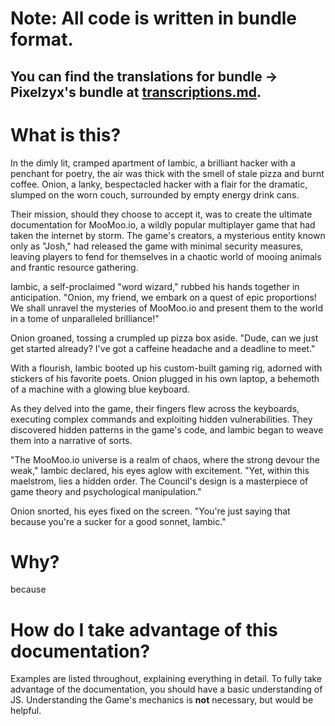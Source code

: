 # **Note: All code is written in bundle format.**
## You can find the translations for bundle -> Pixelzyx's bundle at [transcriptions.md](https://raw.githubusercontent.com/qz23wxe4crvtbnpmkl/MooMoo/main/transcriptions.md).

# What is this?
In the dimly lit, cramped apartment of Iambic, a brilliant hacker with a penchant for poetry, the air was thick with the smell of stale pizza and burnt coffee. Onion, a lanky, bespectacled hacker with a flair for the dramatic, slumped on the worn couch, surrounded by empty energy drink cans.

Their mission, should they choose to accept it, was to create the ultimate documentation for MooMoo.io, a wildly popular multiplayer game that had taken the internet by storm. The game's creators, a mysterious entity known only as "Josh," had released the game with minimal security measures, leaving players to fend for themselves in a chaotic world of mooing animals and frantic resource gathering.

Iambic, a self-proclaimed "word wizard," rubbed his hands together in anticipation. "Onion, my friend, we embark on a quest of epic proportions! We shall unravel the mysteries of MooMoo.io and present them to the world in a tome of unparalleled brilliance!"

Onion groaned, tossing a crumpled up pizza box aside. "Dude, can we just get started already? I've got a caffeine headache and a deadline to meet."

With a flourish, Iambic booted up his custom-built gaming rig, adorned with stickers of his favorite poets. Onion plugged in his own laptop, a behemoth of a machine with a glowing blue keyboard.

As they delved into the game, their fingers flew across the keyboards, executing complex commands and exploiting hidden vulnerabilities. They discovered hidden patterns in the game's code, and Iambic began to weave them into a narrative of sorts.

"The MooMoo.io universe is a realm of chaos, where the strong devour the weak," Iambic declared, his eyes aglow with excitement. "Yet, within this maelstrom, lies a hidden order. The Council's design is a masterpiece of game theory and psychological manipulation."

Onion snorted, his eyes fixed on the screen. "You're just saying that because you're a sucker for a good sonnet, Iambic."

# Why?
because

# How do I take advantage of this documentation?
Examples are listed throughout, explaining everything in detail.
To fully take advantage of the documentation, you should have a basic understanding of JS. Understanding the Game's mechanics is **not** necessary, but would be helpful.
